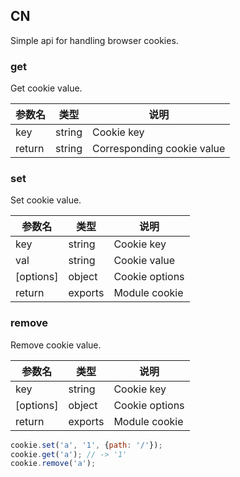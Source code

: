 ## CN

Simple api for handling browser cookies.

### get

Get cookie value.

|参数名|类型|说明|
|-----|----|---|
|key   |string|Cookie key                |
|return|string|Corresponding cookie value|

### set

Set cookie value.

|参数名|类型|说明|
|-----|----|---|
|key      |string |Cookie key    |
|val      |string |Cookie value  |
|[options]|object |Cookie options|
|return   |exports|Module cookie |

### remove

Remove cookie value.

|参数名|类型|说明|
|-----|----|---|
|key      |string |Cookie key    |
|[options]|object |Cookie options|
|return   |exports|Module cookie |

```javascript
cookie.set('a', '1', {path: '/'});
cookie.get('a'); // -> '1'
cookie.remove('a');
```